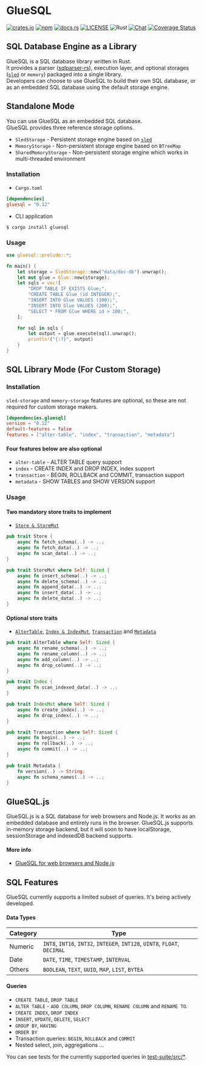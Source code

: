 # GlueSQL

[![crates.io](https://img.shields.io/crates/v/gluesql.svg)](https://crates.io/crates/gluesql)
[![npm](https://img.shields.io/npm/v/gluesql?color=red)](https://www.npmjs.com/package/gluesql)
[![docs.rs](https://docs.rs/gluesql/badge.svg)](https://docs.rs/gluesql)
[![LICENSE](https://img.shields.io/crates/l/gluesql.svg)](https://github.com/gluesql/gluesql/blob/main/LICENSE)
![Rust](https://github.com/gluesql/gluesql/workflows/Rust/badge.svg)
[![Chat](https://img.shields.io/discord/780298017940176946)](https://discord.gg/C6TDEgzDzY)
[![Coverage Status](https://coveralls.io/repos/github/gluesql/gluesql/badge.svg?branch=main)](https://coveralls.io/github/gluesql/gluesql?branch=main)

## SQL Database Engine as a Library

GlueSQL is a SQL database library written in Rust.  
It provides a parser ([sqlparser-rs](https://github.com/sqlparser-rs/sqlparser-rs)), execution layer, and optional storages ([`sled`](https://github.com/spacejam/sled) or `memory`) packaged into a single library.  
Developers can choose to use GlueSQL to build their own SQL database, or as an embedded SQL database using the default storage engine.

## Standalone Mode

You can use GlueSQL as an embedded SQL database.  
GlueSQL provides three reference storage options.

- `SledStorage` - Persistent storage engine based on [`sled`](https://github.com/spacejam/sled "sled")
- `MemoryStorage` - Non-persistent storage engine based on `BTreeMap`
- `SharedMemoryStorage` - Non-persistent storage engine which works in multi-threaded environment

### Installation

* `Cargo.toml`
```toml
[dependencies]
gluesql = "0.12"
```

* CLI application
```
$ cargo install gluesql
```

### Usage

```rust
use gluesql::prelude::*;

fn main() {
    let storage = SledStorage::new("data/doc-db").unwrap();
    let mut glue = Glue::new(storage);
    let sqls = vec![
        "DROP TABLE IF EXISTS Glue;",
        "CREATE TABLE Glue (id INTEGER);",
        "INSERT INTO Glue VALUES (100);",
        "INSERT INTO Glue VALUES (200);",
        "SELECT * FROM Glue WHERE id > 100;",
    ];

    for sql in sqls {
        let output = glue.execute(sql).unwrap();
        println!("{:?}", output)
    }
}
```

## SQL Library Mode (For Custom Storage)

### Installation

`sled-storage` and `memory-storage` features are optional, so these are not required for custom storage makers.

```toml
[dependencies.gluesql]
version = "0.12"
default-features = false
features = ["alter-table", "index", "transaction", "metadata"]
```

#### Four features below are also optional

- `alter-table` - ALTER TABLE query support
- `index` - CREATE INDEX and DROP INDEX, index support
- `transaction` - BEGIN, ROLLBACK and COMMIT, transaction support
- `metadata` - SHOW TABLES and SHOW VERSION support

### Usage

#### Two mandatory store traits to implement

- [`Store & StoreMut`](https://github.com/gluesql/gluesql/blob/main/core/src/store/mod.rs)

```rust
pub trait Store {
    async fn fetch_schema(..) -> ..;
    async fn fetch_data(..) -> ..;
    async fn scan_data(..) -> ..;
}

pub trait StoreMut where Self: Sized {
    async fn insert_schema(..) -> ..;
    async fn delete_schema(..) -> ..;
    async fn append_data(..) -> ..;
    async fn insert_data(..) -> ..;
    async fn delete_data(..) -> ..;
}
```

#### Optional store traits

- [`AlterTable`](https://github.com/gluesql/gluesql/blob/main/core/src/store/alter_table.rs), [`Index & IndexMut`](https://github.com/gluesql/gluesql/blob/main/core/src/store/index.rs), [`Transaction`](https://github.com/gluesql/gluesql/blob/main/core/src/store/transaction.rs) and [`Metadata`](https://github.com/gluesql/gluesql/blob/main/core/src/store/metadata.rs)

```rust
pub trait AlterTable where Self: Sized {
    async fn rename_schema(..) -> ..;
    async fn rename_column(..) -> ..;
    async fn add_column(..) -> ..;
    async fn drop_column(..) -> ..;
}

pub trait Index {
    async fn scan_indexed_data(..) -> ..;
}

pub trait IndexMut where Self: Sized {
    async fn create_index(..) -> ..;
    async fn drop_index(..) -> ..;
}

pub trait Transaction where Self: Sized {
    async fn begin(..) -> ..;
    async fn rollback(..) -> ..;
    async fn commit(..) -> ..;
}

pub trait Metadata {
    fn version(..) -> String;
    async fn schema_names(..) -> ..;
}
```

## GlueSQL.js

GlueSQL.js is a SQL database for web browsers and Node.js. It works as an embedded database and entirely runs in the browser. GlueSQL.js supports in-memory storage backend, but it will soon to have localStorage, sessionStorage and indexedDB backend supports.

#### More info
* [GlueSQL for web browsers and Node.js](https://github.com/gluesql/gluesql/tree/main/gluesql-js)

## SQL Features

GlueSQL currently supports a limited subset of queries. It's being actively developed.

#### Data Types
| Category | Type                                                                      |
|----------|---------------------------------------------------------------------------|
| Numeric  | `INT8`, `INT16`, `INT32`, `INTEGER`, `INT128`, `UINT8`, `FLOAT`, `DECIMAL`|
| Date     | `DATE`, `TIME`, `TIMESTAMP`, `INTERVAL`                                   |
| Others   | `BOOLEAN`, `TEXT`, `UUID`, `MAP`, `LIST`, `BYTEA`                         |

#### Queries
- `CREATE TABLE`, `DROP TABLE`
- `ALTER TABLE` - `ADD COLUMN`, `DROP COLUMN`, `RENAME COLUMN` and `RENAME TO`.
- `CREATE INDEX`, `DROP INDEX`
- `INSERT`, `UPDATE`, `DELETE`, `SELECT`
- `GROUP BY`, `HAVING`
- `ORDER BY`
- Transaction queries: `BEGIN`, `ROLLBACK` and `COMMIT`
- Nested select, join, aggregations ...

You can see tests for the currently supported queries in [test-suite/src/\*](https://github.com/gluesql/gluesql/tree/main/test-suite/src).
